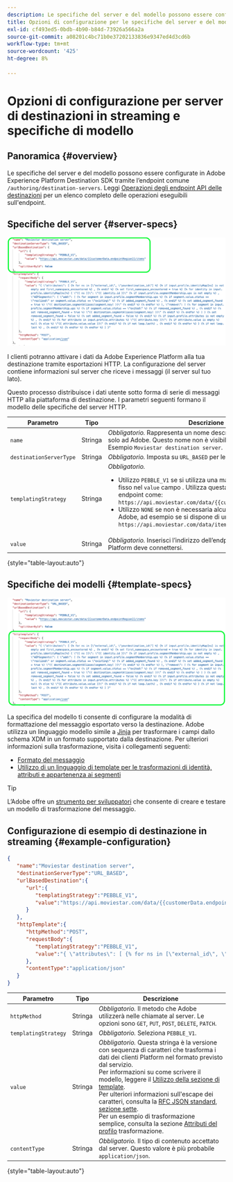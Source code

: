 ```yaml
---
description: Le specifiche del server e del modello possono essere configurate in Adobe Experience Platform Destination SDK tramite l'endpoint comune `/authoring/destination-servers`.
title: Opzioni di configurazione per le specifiche del server e del modello nella Destination SDK
exl-id: cf493ed5-0bdb-4b90-b84d-73926a566a2a
source-git-commit: a08201c4bc71b0e37202133836e9347ed4d3cd6b
workflow-type: tm+mt
source-wordcount: '425'
ht-degree: 8%

---
```


# Opzioni di configurazione per server di destinazioni in streaming e specifiche di modello

## Panoramica {#overview}

Le specifiche del server e del modello possono essere configurate in Adobe Experience Platform Destination SDK tramite l’endpoint comune `/authoring/destination-servers`. Leggi [Operazioni degli endpoint API delle destinazioni](./destination-server-api.md) per un elenco completo delle operazioni eseguibili sull&#39;endpoint.

## Specifiche del server {#server-specs}

![Configurazione del server evidenziata](./assets/server-configuration.png)

I clienti potranno attivare i dati da Adobe Experience Platform alla tua destinazione tramite esportazioni HTTP. La configurazione del server contiene informazioni sul server che riceve i messaggi (il server sul tuo lato).

Questo processo distribuisce i dati utente sotto forma di serie di messaggi HTTP alla piattaforma di destinazione. I parametri seguenti formano il modello delle specifiche del server HTTP.

| Parametro | Tipo | Descrizione |
|---|---|---|
| `name` | Stringa | *Obbligatorio.* Rappresenta un nome descrittivo del server, visibile solo ad Adobe. Questo nome non è visibile ai partner o clienti. Esempio `Moviestar destination server`. |
| `destinationServerType` | Stringa | *Obbligatorio.* Imposta su `URL_BASED` per le destinazioni di streaming. |
| `templatingStrategy` | Stringa | *Obbligatorio.* <ul><li>Utilizzo `PEBBLE_V1` se si utilizza una macro invece di un valore fisso nel `value` campo . Utilizza questa opzione se disponi di un endpoint come: `https://api.moviestar.com/data/{{customerData.region}}/items` </li><li> Utilizzo `NONE` se non è necessaria alcuna trasformazione sul lato Adobe, ad esempio se si dispone di un endpoint come: `https://api.moviestar.com/data/items` </li></ul> |
| `value` | Stringa | *Obbligatorio.* Inserisci l’indirizzo dell’endpoint API a cui Experience Platform deve connettersi. |

{style=&quot;table-layout:auto&quot;}

## Specifiche dei modelli {#template-specs}

![Configurazione del modello evidenziata](./assets/template-configuration.png)

La specifica del modello ti consente di configurare la modalità di formattazione del messaggio esportato verso la destinazione. Adobe utilizza un linguaggio modello simile a [Jinja](https://jinja.palletsprojects.com/en/2.11.x/) per trasformare i campi dallo schema XDM in un formato supportato dalla destinazione. Per ulteriori informazioni sulla trasformazione, visita i collegamenti seguenti:

* [Formato del messaggio](./message-format.md)
* [Utilizzo di un linguaggio di template per le trasformazioni di identità, attributi e appartenenza ai segmenti ](./message-format.md#using-templating)

>[!TIP]
>
>L’Adobe offre un [strumento per sviluppatori](./create-template.md) che consente di creare e testare un modello di trasformazione del messaggio.

## Configurazione di esempio di destinazione in streaming  {#example-configuration}

```json
{
   "name":"Moviestar destination server",
   "destinationServerType":"URL_BASED",
   "urlBasedDestination":{
      "url":{
         "templatingStrategy":"PEBBLE_V1",
         "value":"https://api.moviestar.com/data/{{customerData.endpointRegion}}/items"
      }
   },
   "httpTemplate":{
      "httpMethod":"POST",
      "requestBody":{
         "templatingStrategy":"PEBBLE_V1",
         "value":"{ \"attributes\": [ {% for ns in [\"external_id\", \"yourdestination_id\"] %} {% if input.profile.identityMap[ns] is not empty and first_namespace_encountered %} , {% endif %} {% set first_namespace_encountered = true %} {% for identity in input.profile.identityMap[ns]%} { \"{{ ns }}\": \"{{ identity.id }}\" {% if input.profile.segmentMembership.ups is not empty %} , \"AEPSegments\": { \"add\": [ {% for segment in input.profile.segmentMembership.ups %} {% if segment.value.status == \"realized\" or segment.value.status == \"existing\" %} {% if added_segment_found %} , {% endif %} {% set added_segment_found = true %} \"{{ destination.segmentAliases[segment.key] }}\" {% endif %} {% endfor %} ], \"remove\": [ {% for segment in input.profile.segmentMembership.ups %} {% if segment.value.status == \"exited\" %} {% if removed_segment_found %} , {% endif %} {% set removed_segment_found = true %} \"{{ destination.segmentAliases[segment.key] }}\" {% endif %} {% endfor %} ] } {% set removed_segment_found = false %} {% set added_segment_found = false %} {% endif %} {% if input.profile.attributes is not empty %} , {% endif %} {% for attribute in input.profile.attributes %} \"{{ attribute.key }}\": {% if attribute.value is empty %} null {% else %} \"{{ attribute.value.value }}\" {% endif %} {% if not loop.last%} , {% endif %} {% endfor %} } {% if not loop.last %} , {% endif %} {% endfor %} {% endfor %} ] }"
      },
      "contentType":"application/json"
   }
}
```

| Parametro | Tipo | Descrizione |
|---|---|---|
| `httpMethod` | Stringa | *Obbligatorio.* Il metodo che Adobe utilizzerà nelle chiamate al server. Le opzioni sono `GET`, `PUT`, `POST`, `DELETE`, `PATCH`. |
| `templatingStrategy` | Stringa | *Obbligatorio.* Seleziona `PEBBLE_V1`. |
| `value` | Stringa | *Obbligatorio.* Questa stringa è la versione con sequenza di caratteri che trasforma i dati dei clienti Platform nel formato previsto dal servizio. <br> Per informazioni su come scrivere il modello, leggere il [Utilizzo della sezione di template](./message-format.md#using-templating). <br> Per ulteriori informazioni sull&#39;escape dei caratteri, consulta la [RFC JSON standard, sezione sette](https://tools.ietf.org/html/rfc8259#section-7). <br> Per un esempio di trasformazione semplice, consulta la sezione [Attributi del profilo](./message-format.md#attributes) trasformazione. |
| `contentType` | Stringa | *Obbligatorio.* Il tipo di contenuto accettato dal server. Questo valore è più probabile `application/json`. |

{style=&quot;table-layout:auto&quot;}